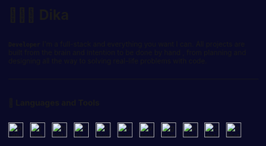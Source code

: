 # 👩🏻‍💻 Dika
**`Developer`**
I'm a full-stack and everything you want I can. All projects are built from the brain and intention to be done by hand , from planning and designing all the way to solving real-life problems with code.

---

### 🧰 Languages and Tools


<a href="javascript:void(0)"><img src="https://cdn.jsdelivr.net/gh/walkxcode/dashboard-icons/png/python.png" alt="python" height="30" style="padding-right:10px;"></a>
<a href="javascript:void(0)"><img src="https://cdn.jsdelivr.net/gh/walkxcode/dashboard-icons/png/javascript.png" alt="javascript" height="30" style="padding-right:10px;"></a>
<a href="javascript:void(0)"><img src="https://cdn.jsdelivr.net/gh/walkxcode/dashboard-icons/png/html.png" alt="html" height="30" style="padding-right:10px;"></a>
<a href="javascript:void(0)"><img src="https://cdn.jsdelivr.net/gh/walkxcode/dashboard-icons/png/css.png" alt="css" height="30" style="padding-right:10px;"></a>
<a href="javascript:void(0)"><img src="https://cdn.jsdelivr.net/gh/walkxcode/dashboard-icons/png/linuxserver-io.png" alt="linuxserver" height="30" style="padding-right:10px;"></a>
<a href="javascript:void(0)"><img src="https://cdn.jsdelivr.net/gh/walkxcode/dashboard-icons/png/ubuntu-alt.png" alt="ubuntu-alt" height="30" style="padding-right:10px;"></a>
<a href="javascript:void(0)"><img src="https://cdn.jsdelivr.net/gh/walkxcode/dashboard-icons/png/vscode.png" alt="vscode" height="30" style="padding-right:10px;"></a>
<a href="javascript:void(0)"><img src="https://cdn.jsdelivr.net/gh/walkxcode/dashboard-icons/png/google-admin.png" alt="google-admin" height="30" style="padding-right:10px;"></a>
<a href="javascript:void(0)"><img src="https://cdn.jsdelivr.net/gh/walkxcode/dashboard-icons/png/azure.png" alt="azure" height="30" style="padding-right:10px;"></a>
<a href="javascript:void(0)"><img src="https://cdn.jsdelivr.net/gh/walkxcode/dashboard-icons/png/centos.png" alt="centos" height="30" style="padding-right:10px;"></a>
<a href="javascript:void(0)"><img src="https://cdn.jsdelivr.net/gh/walkxcode/dashboard-icons/png/electron.png" alt="electron" height="30" style="padding-right:10px"></a>
#
<style>
  html,
body {
  padding: 0;
  height: 100%;
  width:100%;
  display: grid;
  place-content: center;
  background: #0a0a27;
}

</style>
<css-doodle>
  <style>
    @grid: 90 / 100vmin;
    background: cyan;
    scale: 0;
    opacity: 0;
    animation: m 4s linear infinite;
    animation-delay: calc(-1s/@I * @i * @sin(@i));

    @keyframes m {

      0%,
      50%,
      90% {
        scale: 1;
        opacity: 1
      }

      25%,
      75%,
      100% {
        scale: 0;
        opacity: 0
      }
    }
  </style>
</css-doodle>
